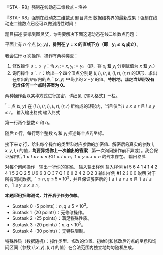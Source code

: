 



『STA - R8』强制在线动态二维数点 - 洛谷














『STA - R8』强制在线动态二维数点
题目背景
数据结构界的最新成果！强制在线动态二维数点已经可以做到线性时间！

题目描述
要拿到图灵奖，你需要解决下面这道动态在线二维数点问题：

平面上有 $n$ 个点 $(x_i,y_i)$，**排列在 $\bm{y=x}$ 的直线下方（即，$\bm{y_i\le x_i}$ 成立）**。

我会进行 $q$ 次操作，操作有两种类型：

1. 修改操作 `U i x y`：令 $x_i:=x,y_i:=y$。（即，将 $x_i$ 和 $y_i$ 分别赋值为 $x$ 和 $y$。）
2. 询问操作 `Q l r`：给出一个四个顶点分别是 $(l,l),(r,l),(l,r),(r,r)$ 的矩形，求出在给出的矩形内的点 $^\dagger$ $(x,y)$ 中最小的 $x-y$ 的值。**特别地，规定当矩形没有包含任何一个点时答案为 $\bm{0}$。**

两种操作会以某种方式进行加密，详细见【输入格式】一栏。

$^\dagger$：点 $(x,y)$ 在 $(l,l),(r,l),(l,r),(r,r)$ 所构成的矩形内，当且仅当 $l\le x\le r$ 且 $l\le y\le r$。
输入输出格式
输入格式

第一行两个整数 $n$ 和 $q$。

随后 $n$ 行，每行两个整数 $x_i$ 和 $y_i$ 描述每个点的坐标。

接下来 $q$ 行，给出每个操作的类型和对应参数的加密值。解密后的真实的参数 $i,x,y,l,r$ 的值，**均要异或你上一次输出的答案**（第一次询问操作前不异或）。我会保证解密后 $1\le l\le r\le n$ 和 $1\le i\le n$，$1\le y\le x\le n$ 的约束存在。
输出格式

对每个询问操作，输出一行你的答案。
输入输出样例
输入样例 #1
5 6
4 1
4 1
4 2
4 1
5 2
Q 2 5
U 6 6 3
Q 3 7
Q 1 6
U 2 4 2
Q 2 3
输出样例 #1
2
2
0
0
说明
对于所有测试数据，$1\le n,q\le 5\times 10^5$，并且保证解密后的 $1\le l\le r\le n$ 且 $1\le i\le n$，$1\le y\le x\le n$。

**本题采用捆绑测试，并开启子任务依赖。**

- Subtask 0（5 points）：$n,q\le 5\times 10^3$。
- Subtask 1（20 points）：无修改操作。 
- Subtask 2（25 points）：满足特殊性质。
- Subtask 3（20 points）：$n,q\le 10^5$。
- Subtask 4（30 points）：无特殊限制。

特殊性质（数据随机）：操作类型、修改的位置、初始时和修改后的点的坐标和询问区间（参数 $(i,x,y),(l,r)$ 的值）在合法范围内独立地均匀随机生成。







